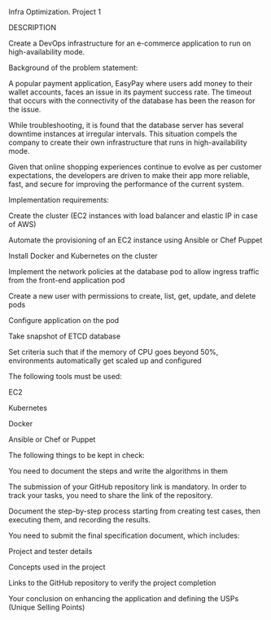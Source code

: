 Infra Optimization.
Project 1 

DESCRIPTION

Create a DevOps infrastructure for an e-commerce application to run on high-availability mode.

Background of the problem statement:

  A popular payment application, EasyPay where users add money to their wallet accounts, faces an issue in its payment success rate. The timeout that occurs with
  the connectivity of the database has been the reason for the issue.

  While troubleshooting, it is found that the database server has several downtime instances at irregular intervals. This situation compels the company to create their own infrastructure that runs in high-availability mode.

  Given that online shopping experiences continue to evolve as per customer expectations, the developers are driven to make their app more reliable, fast, and secure for improving the performance of the current system.

Implementation requirements:
   
  Create the cluster (EC2 instances with load balancer and elastic IP in case of AWS)
  
  Automate the provisioning of an EC2 instance using Ansible or Chef Puppet
  
  Install Docker and Kubernetes on the cluster
  
  Implement the network policies at the database pod to allow ingress traffic from the front-end application pod
  
  Create a new user with permissions to create, list, get, update, and delete pods
  
  Configure application on the pod
  
  Take snapshot of ETCD database
  
  Set criteria such that if the memory of CPU goes beyond 50%, environments automatically get scaled up and configured


The following tools must be used:
  
  EC2
  
  Kubernetes
  
  Docker
  
  Ansible or Chef or Puppet
  
The following things to be kept in check:

  You need to document the steps and write the algorithms in them
  
  The submission of your GitHub repository link is mandatory. In order to track your tasks, you need to share the link of the repository.

  Document the step-by-step process starting from creating test cases, then executing them, and recording the results.

You need to submit the final specification document, which includes:
  
  Project and tester details
  
  Concepts used in the project
  
  Links to the GitHub repository to verify the project completion
  
  Your conclusion on enhancing the application and defining the USPs (Unique Selling Points)
